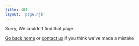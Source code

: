```yaml
---
title: 404
layout: 'page.njk'
---
```

Sorry, We couldn't find that page.

<a href="/">Go back home</a> or <a href="/contact/">contact us</a> if you think we've made a mistake
